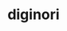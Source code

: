 ---
home: true

heroImage: images/wood-mono.svg
heroImageDark: images/wood-color.svg

heroText: 'loG'
title: diginori

tagline: $ grep -E 'open|source|mind' world >> loG

actions:
  - text: tail -f loG
    link: /logs/
    type: secondary
  
  - text: discussions
    link: https://github.com/log-diginori/log-diginori.github.io/discussions
    type: primary


features:
- title: diginori loG
  details: make a better world. so make a better loG.digiNORI / You may say I'm a dreamer. Sharing all the world. / Happy Hacking. #diginori #loG #digiNORI.com


footer: The Adventures of Tom and Becky ©digiNORI
---